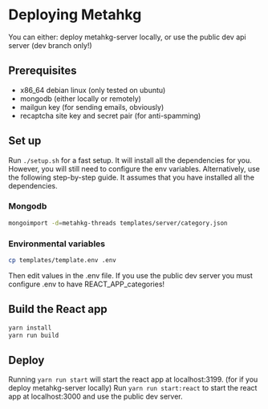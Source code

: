 # Deploying Metahkg

You can either:
deploy metahkg-server locally, or
use the public dev api server (dev branch only!)

## Prerequisites

- x86_64 debian linux (only tested on ubuntu)
- mongodb (either locally or remotely)
- mailgun key (for sending emails, obviously)
- recaptcha site key and secret pair (for anti-spamming)

## Set up

Run `./setup.sh` for a fast setup. It will install all the dependencies for you.
However, you will still need to configure the env variables.
Alternatively, use the following step-by-step guide. It assumes that you have installed all the dependencies.

### Mongodb

```bash
mongoimport -d=metahkg-threads templates/server/category.json
```

### Environmental variables

```bash
cp templates/template.env .env
```

Then edit values in the .env file.
If you use the public dev server you must configure .env to have REACT_APP_categories!

## Build the React app

```bash
yarn install
yarn run build
```

## Deploy

Running  `yarn run start` will start the react app at localhost:3199. (for if you deploy metahkg-server locally)
Run `yarn run start:react` to start the react app at localhost:3000 and use the public dev server.
